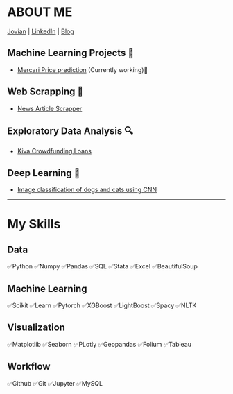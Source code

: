 # ABOUT ME
[Jovian](https://jovian.ai/manishb27) | [LinkedIn](https://www.linkedin.com/in/manishb27/) | [Blog](https://medium.com/@manishb27)

## Machine Learning Projects 🔬
- [Mercari Price prediction](https://jovian.ai/manishb27/mercari-price-prediction-ml-project) (Currently working)👀

## Web Scrapping 🎰
- [News Article Scrapper](https://jovian.ai/manishb27/web-scraping)

## Exploratory Data Analysis 🔍
- [Kiva Crowdfunding Loans](https://jovian.ai/manishb27/kiva-loans-eda)

## Deep Learning 🔭
- [Image classification of dogs and cats using CNN](https://jovian.ai/manishb27/image-classification-dl-project-using-restnets-regularization)

____________________________

# **My Skills**
## Data

✅Python   ✅Numpy    ✅Pandas   ✅SQL    ✅Stata    ✅Excel    ✅BeautifulSoup

## Machine Learning

✅Scikit   ✅Learn    ✅Pytorch    ✅XGBoost    ✅LightBoost    ✅Spacy   ✅NLTK 

## Visualization

✅Matplotlib    ✅Seaborn    ✅PLotly    ✅Geopandas    ✅Folium    ✅Tableau

## Workflow

✅Github    ✅Git    ✅Jupyter    ✅MySQL


<!--
**manishb27/manishb27** is a ✨ _special_ ✨ repository because its `README.md` (this file) appears on your GitHub profile.

Here are some ideas to get you started:

- 🔭 I’m currently working on ...
- 🌱 I’m currently learning ...
- 👯 I’m looking to collaborate on ...
- 🤔 I’m looking for help with ...
- 💬 Ask me about ...
- 📫 How to reach me: ...
- 😄 Pronouns: ...
- ⚡ Fun fact: ...
-->
